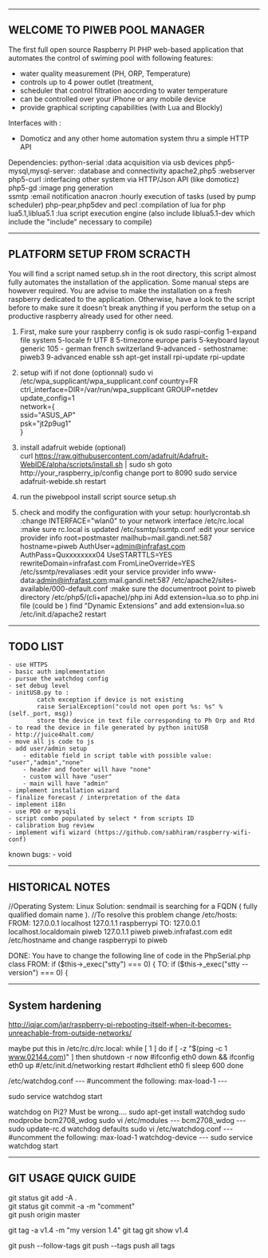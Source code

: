 ---------------------------------------------------------
WELCOME TO PIWEB POOL MANAGER
---------------------------------------------------------

The first full open source Raspberry PI PHP web-based application that automates the control of swiming pool with following features:
- water quality measurement (PH, ORP, Temperature)
- controls up to 4 power outlet (treatment, 
- scheduler that control filtration aoccrding to water temperature
- can be controlled over your iPhone or any mobile device
- provide graphical scripting capabilities (with Lua and Blockly)


Interfaces with :
- Domoticz and any other home automation system thru a simple HTTP API


Dependencies:
    python-serial               :data acquisition via usb devices
    php5-mysql,mysql-server:    :database and connectivity
    apache2,php5                :webserver 
    php5-curl                   :interfacing other system via HTTP/Json API (like domoticz)
    php5-gd                     :image png generation    
    ssmtp                       :email notification
    anacron                     :hourly execution of tasks (used by pump scheduler)
    php-pear,php5dev and pecl   :compilation of lua for php
    lua5.1,liblua5.1            :lua script execution engine (also include liblua5.1-dev which include the "include" necessary to compile)

---------------------------------------------------------
PLATFORM SETUP FROM SCRACTH
---------------------------------------------------------
You will find a script named setup.sh in the root directory, this script almost fully automates the installation of the application.
Some manual steps are however required. You are advise to make the installation on a fresh raspberry dedicated to the application.
Otherwise, have a look to the script before to make sure it doesn't break anything if you perform the setup on a productive raspberry 
already used for other need. 

1) First, make sure your raspberry config is ok
    sudo raspi-config
         1-expand file system
         5-locale fr UTF 8
         5-timezone europe paris
         5-keyboard layout
             generic 105 - german french switzerland
         9-advanced - sethostname: piweb3
         9-advanced enable ssh
    apt-get install rpi-update
    rpi-update

2) setup wifi if not done (optionnal)
    sudo vi /etc/wpa_supplicant/wpa_supplicant.conf
        country=FR                                                                                                                                              
        ctrl_interface=DIR=/var/run/wpa_supplicant GROUP=netdev                                                                                                 
        update_config=1                                                                                                                                         
        network={                                                                                                                                               
           ssid="ASUS_AP"                                                                                                                                       
           psk="jt2p9ug1"                                                                                                                                       
        } 

3) install adafruit webide (optional)        
    curl https://raw.githubusercontent.com/adafruit/Adafruit-WebIDE/alpha/scripts/install.sh | sudo sh
    goto http://your_raspberry_ip/config change port to 8090
    sudo service adafruit-webide.sh restart

4) run the piwebpool install script
    source setup.sh

5) check and modify the configuration with your setup:
    hourlycrontab.sh                                :change INTERFACE="wlan0" to your network interface
    /etc/rc.local                                   :make sure rc.local is updated
    /etc/ssmtp/ssmtp.conf                           :edit your service provider info
        root=postmaster
        mailhub=mail.gandi.net:587
        hostname=piweb
        AuthUser=admin@infrafast.com
        AuthPass=Quxxxxxxxx04
        UseSTARTTLS=YES    
        rewriteDomain=infrafast.com
        FromLineOverride=YES
    /etc/ssmtp/revaliases                           :edit your service provider info
        www-data:admin@infrafast.com:mail.gandi.net:587
    /etc/apache2/sites-available/000-default.conf   :make sure the documentroot point to piweb directory
    /etc/php5/(cli+apache)/php.ini
        Add extension=lua.so to php.ini file (could be )
        find "Dynamic Extensions" and add extension=lua.so
        /etc/init.d/apache2 restart
    
    
---------------------------------------------------------
TODO LIST 
---------------------------------------------------------

    - use HTTPS
    - basic auth implementation
    - pursue the watchdog config
    - set debug level
    - initUSB.py to :
            catch exception if device is not existing
            raise SerialException("could not open port %s: %s" % (self._port, msg)) 
            store the device in text file corresponding to Ph Orp and Rtd
    - to read the device in file generated by python initUSB
    - http://juice4halt.com/
    - move all js code to js
    - add user/admin setup  
        - editable field in script table with possible value: "user","admin","none"
        - header and footer will have "none"
        - custom will have "user"
        - main will have "admin"
    - implement installation wizard
    - finalize forecast / interpretation of the data
    - implement i18n
    - use PDO or mysqli 
    - script combo populated by select * from scripts ID
    - calibration bug review
    - implement wifi wizard (https://github.com/sabhiram/raspberry-wifi-conf)
    

known bugs:
    - void 
    
    
---------------------------------------------------------
HISTORICAL NOTES
-------------------------------------------------------------------

//Operating System: Linux Solution: sendmail is searching for a FQDN ( fully qualified domain name ).
//To resolve this problem change /etc/hosts: FROM:
127.0.0.1       localhost
127.0.1.1       raspberrypi
TO:
127.0.0.1       localhost.localdomain piweb
127.0.1.1       piweb piweb.infrafast.com
edit /etc/hostname and change raspberrypi to piweb


DONE:   You have to change the following line of code in the PhpSerial.php class
FROM:
if ($this->_exec("stty") === 0) {
TO:
if ($this->_exec("stty --version") === 0) {


---------------------------------------------------------
System hardening
---------------------------------------------------------
http://iqjar.com/jar/raspberry-pi-rebooting-itself-when-it-becomes-unreachable-from-outside-networks/

maybe put this in /etc/rc.d/rc.local:
    while [ 1 ]
    do
     if [ -z "$(ping -c 1 www.02144.com)" ]
     then
      shutdown -r now
      #ifconfig eth0 down && ifconfig eth0 up
      #/etc/init.d/networking restart
      #dhclient eth0
     fi
     sleep 600
    done


 /etc/watchdog.conf
    ---
    #uncomment the following:
    max-load-1
    ---

sudo service watchdog start


watchdog on Pi2? Must be wrong....
    sudo apt-get install watchdog
    sudo modprobe bcm2708_wdog
    sudo vi /etc/modules
    ---
    bcm2708_wdog
    ---
    sudo update-rc.d watchdog defaults
    sudo vi /etc/watchdog.conf
    ---
    #uncomment the following:
    max-load-1
    watchdog-device
    ---
    sudo service watchdog start



-------------------------------------------------------------------
GIT USAGE QUICK GUIDE
-------------------------------------------------------------------
git status
git add -A .                 
git status
git commit -a -m "comment"   
git push origin master       

git tag -a v1.4 -m "my version 1.4"
git tag
git show v1.4

git push --follow-tags
git push --tags                    push all tags